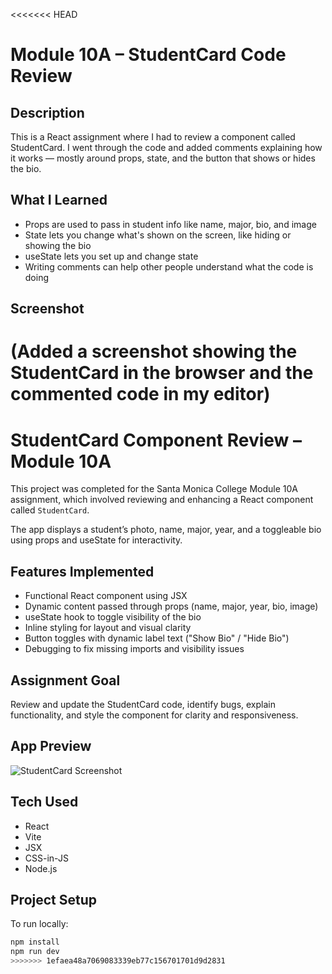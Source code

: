 <<<<<<< HEAD
# Module 10A – StudentCard Code Review

## Description
This is a React assignment where I had to review a component called StudentCard. I went through the code and added comments explaining how it works — mostly around props, state, and the button that shows or hides the bio.

## What I Learned
- Props are used to pass in student info like name, major, bio, and image
- State lets you change what's shown on the screen, like hiding or showing the bio
- useState lets you set up and change state
- Writing comments can help other people understand what the code is doing

## Screenshot
(Added a screenshot showing the StudentCard in the browser and the commented code in my editor)
=======
# StudentCard Component Review – Module 10A

This project was completed for the Santa Monica College Module 10A assignment, which involved reviewing and enhancing a React component called `StudentCard`.

The app displays a student’s photo, name, major, year, and a toggleable bio using props and useState for interactivity.

## Features Implemented

- Functional React component using JSX
- Dynamic content passed through props (name, major, year, bio, image)
- useState hook to toggle visibility of the bio
- Inline styling for layout and visual clarity
- Button toggles with dynamic label text ("Show Bio" / "Hide Bio")
- Debugging to fix missing imports and visibility issues

## Assignment Goal

Review and update the StudentCard code, identify bugs, explain functionality, and style the component for clarity and responsiveness.

## App Preview

![StudentCard Screenshot](./studentcard-app.png)

## Tech Used

- React
- Vite
- JSX
- CSS-in-JS
- Node.js

## Project Setup

To run locally:

```bash
npm install
npm run dev
>>>>>>> 1efaea48a7069083339eb77c156701701d9d2831
